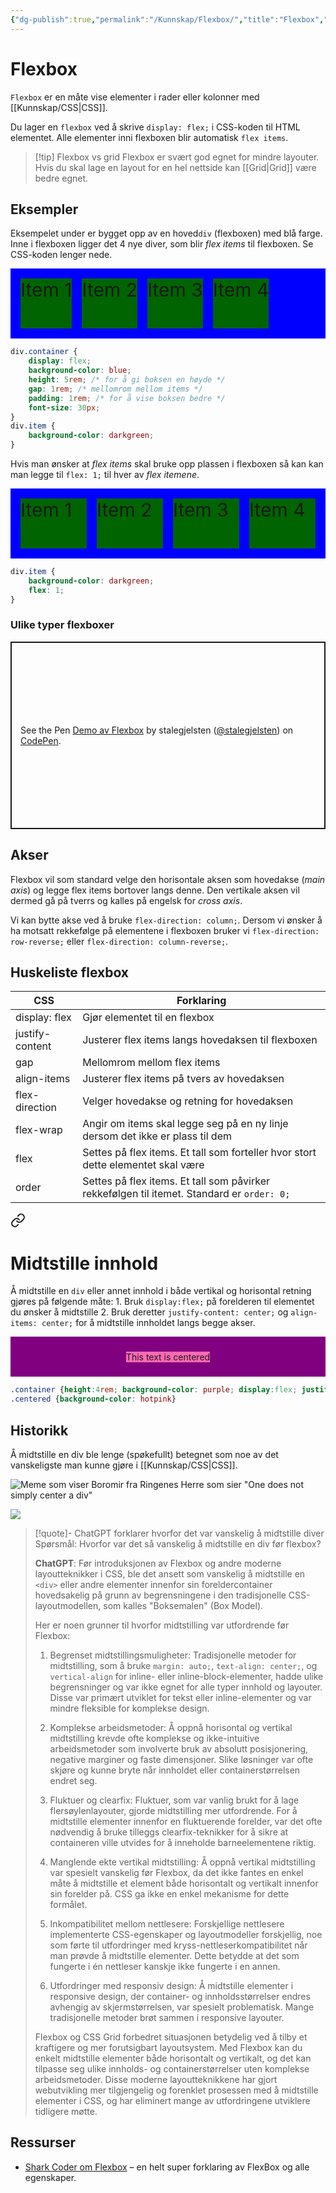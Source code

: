 ```yaml
---
{"dg-publish":true,"permalink":"/Kunnskap/Flexbox/","title":"Flexbox","tags":["it1","css"]}
---
```



# Flexbox
`Flexbox` er en måte vise elementer i rader eller kolonner med [[Kunnskap/CSS\|CSS]]. 

Du lager en `flexbox` ved å skrive `display: flex;` i CSS-koden til HTML elementet. Alle elementer inni flexboxen blir automatisk `flex items`.

>[!tip] Flexbox vs grid
> Flexbox er svært god egnet for mindre layouter. Hvis du skal lage en layout for en hel nettside kan [[Grid\|Grid]] være bedre egnet.

## Eksempler
Eksempelet under er bygget opp av en hoved`div` (flexboxen) med blå farge. Inne i flexboxen ligger det 4 nye diver, som blir *flex items* til flexboxen. Se CSS-koden lenger nede.

<section style="display: flex; background-color: blue; height: 5rem; gap: 1rem; padding: 1rem; font-size: 30px;"><div style="background-color: darkgreen;">Item 1</div><div style="background-color: darkgreen;">Item 2</div><div style="background-color: darkgreen;">Item 3</div><div style="background-color: darkgreen;">Item 4</div></section>

```css
div.container {
	display: flex;
	background-color: blue;
	height: 5rem; /* for å gi boksen en høyde */
	gap: 1rem; /* mellomrom mellom items */
	padding: 1rem; /* for å vise boksen bedre */
	font-size: 30px;
}
div.item {
	background-color: darkgreen;
}
```

Hvis man ønsker at *flex items* skal bruke opp plassen i flexboxen så kan kan man legge til `flex: 1;` til hver av *flex itemene*.

<section style="display: flex; background-color: blue; height: 5rem; gap: 1rem; padding: 1rem; font-size: 30px;"><div style="background-color: darkgreen; flex: 1;">Item 1</div><div style="background-color: darkgreen; flex: 1;">Item 2</div><div style="background-color: darkgreen; flex: 1;">Item 3</div><div style="background-color: darkgreen; flex: 1;">Item 4</div></section>

```css
div.item {
	background-color: darkgreen;
	flex: 1;
}
```

### Ulike typer flexboxer
<p class="codepen" data-height="300" data-default-tab="css,result" data-slug-hash="XWoOjrq" data-editable="true" data-user="stalegjelsten" style="height: 300px; box-sizing: border-box; display: flex; align-items: center; justify-content: center; border: 2px solid; margin: 1em 0; padding: 1em;">
	<span>See the Pen <a href="https://codepen.io/stalegjelsten/pen/XWoOjrq">
	Demo av Flexbox</a> by stalegjelsten (<a href="https://codepen.io/stalegjelsten">@stalegjelsten</a>)
	on <a href="https://codepen.io">CodePen</a>.</span>
</p>
<script async src="https://cpwebassets.codepen.io/assets/embed/ei.js"></script>

## Akser
Flexbox vil som standard velge den horisontale aksen som hovedakse (*main axis*) og legge flex items bortover langs denne. Den vertikale aksen vil dermed gå på tverrs og kalles på engelsk for *cross axis*.

Vi kan bytte akse ved å bruke `flex-direction: column;`. Dersom vi ønsker å ha motsatt rekkefølge på elementene i flexboxen bruker vi `flex-direction: row-reverse;` eller `flex-direction: column-reverse;`.

## Huskeliste flexbox

| CSS             | Forklaring                                                                       |
| --------------- | -------------------------------------------------------------------------------- |
| display: flex   | Gjør elementet til en flexbox                                                    |
| justify-content | Justerer flex items langs hovedaksen til flexboxen                               |
| gap             | Mellomrom mellom flex items                                                      |
| align-items     | Justerer flex items på tvers av hovedaksen                                       |
| flex-direction  | Velger hovedakse og retning for hovedaksen                                       |
| flex-wrap       | Angir om items skal legge seg på en ny linje dersom det ikke er plass til dem    |
| flex            | Settes på flex items. Et tall som forteller hvor stort dette elementet skal være |
| order           | Settes på flex items. Et tall som påvirker rekkefølgen til itemet. Standard er `order: 0;` |


<div class="transclusion internal-embed is-loaded"><a class="markdown-embed-link" href="/kunnskap/midtstille-innhold/#midtstille-innhold" aria-label="Open link"><svg xmlns="http://www.w3.org/2000/svg" width="24" height="24" viewBox="0 0 24 24" fill="none" stroke="currentColor" stroke-width="2" stroke-linecap="round" stroke-linejoin="round" class="svg-icon lucide-link"><path d="M10 13a5 5 0 0 0 7.54.54l3-3a5 5 0 0 0-7.07-7.07l-1.72 1.71"></path><path d="M14 11a5 5 0 0 0-7.54-.54l-3 3a5 5 0 0 0 7.07 7.07l1.71-1.71"></path></svg></a><div class="markdown-embed">



# Midtstille innhold


Å midtstille en `div` eller annet innhold i både vertikal og horisontal retning gjøres på følgende måte: 1. Bruk `display:flex;` på forelderen til elementet du ønsker å midtstille
2. Bruk deretter `justify-content: center;` og `align-items: center;` for å midtstille innholdet langs begge akser.

<div style="height:4rem; background-color: purple; display:flex; justify-content: center; align-items:center;"><div style="background-color: hotpink">This text is centered</div></div>

```css
.container {height:4rem; background-color: purple; display:flex; justify-content: center; align-items:center;}
.centered {background-color: hotpink}
```

## Historikk
Å midtstille en div ble lenge (spøkefullt) betegnet som noe av det vanskeligste man kunne gjøre i [[Kunnskap/CSS\|CSS]].

![Meme som viser Boromir fra Ringenes Herre som sier "One does not simply center a div"](https://miro.medium.com/v2/resize:fit:1100/format:webp/1*rf4QAy4yYPdfuLsZ7NrHZA.jpeg)

![](https://i.imgur.com/Wy5c2Kb.jpeg)
>[!quote]- ChatGPT forklarer hvorfor det var vanskelig å midtstille diver
>Spørsmål: Hvorfor var det så vanskelig å midtstille en div før flexbox?
>
>**ChatGPT**: Før introduksjonen av Flexbox og andre moderne layoutteknikker i CSS, ble det ansett som vanskelig å midtstille en `<div>` eller andre elementer innenfor sin foreldercontainer hovedsakelig på grunn av begrensningene i den tradisjonelle CSS-layoutmodellen, som kalles "Boksemalen" (Box Model).
> 
> Her er noen grunner til hvorfor midtstilling var utfordrende før Flexbox:
> 
> 1. Begrenset midtstillingsmuligheter: Tradisjonelle metoder for midtstilling, som å bruke `margin: auto;`, `text-align: center;`, og `vertical-align` for inline- eller inline-block-elementer, hadde ulike begrensninger og var ikke egnet for alle typer innhold og layouter. Disse var primært utviklet for tekst eller inline-elementer og var mindre fleksible for komplekse design.
> 
> 2. Komplekse arbeidsmetoder: Å oppnå horisontal og vertikal midtstilling krevde ofte komplekse og ikke-intuitive arbeidsmetoder som involverte bruk av absolutt posisjonering, negative marginer og faste dimensjoner. Slike løsninger var ofte skjøre og kunne bryte når innholdet eller containerstørrelsen endret seg.
> 
> 3. Fluktuer og clearfix: Fluktuer, som var vanlig brukt for å lage flersøylenlayouter, gjorde midtstilling mer utfordrende. For å midtstille elementer innenfor en fluktuerende forelder, var det ofte nødvendig å bruke tilleggs clearfix-teknikker for å sikre at containeren ville utvides for å inneholde barneelementene riktig.
> 
> 4. Manglende ekte vertikal midtstilling: Å oppnå vertikal midtstilling var spesielt vanskelig før Flexbox, da det ikke fantes en enkel måte å midtstille et element både horisontalt og vertikalt innenfor sin forelder på. CSS ga ikke en enkel mekanisme for dette formålet.
> 
> 5. Inkompatibilitet mellom nettlesere: Forskjellige nettlesere implementerte CSS-egenskaper og layoutmodeller forskjellig, noe som førte til utfordringer med kryss-nettleserkompatibilitet når man prøvde å midtstille elementer. Dette betydde at det som fungerte i én nettleser kanskje ikke fungerte i en annen.
> 
> 6. Utfordringer med responsiv design: Å midtstille elementer i responsive design, der container- og innholdsstørrelser endres avhengig av skjermstørrelsen, var spesielt problematisk. Mange tradisjonelle metoder brøt sammen i responsive layouter.
> 
> Flexbox og CSS Grid forbedret situasjonen betydelig ved å tilby et kraftigere og mer forutsigbart layoutsystem. Med Flexbox kan du enkelt midtstille elementer både horisontalt og vertikalt, og det kan tilpasse seg ulike innholds- og containerstørrelser uten komplekse arbeidsmetoder. Disse moderne layoutteknikkene har gjort webutvikling mer tilgjengelig og forenklet prosessen med å midtstille elementer i CSS, og har eliminert mange av utfordringene utviklere tidligere møtte.


</div></div>


## Ressurser
- [Shark Coder om Flexbox](https://sharkcoder.com/layout/flexbox) – en helt super forklaring av FlexBox og alle egenskaper.
